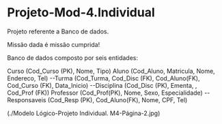 # Projeto-Mod-4.Individual
Projeto referente a Banco de dados.

Missão dada é missão cumprida!

Banco de dados composto por seis entidades:

Curso (Cod_Curso (PK), Nome, Tipo)
Aluno (Cod_Aluno, Matricula, Nome, Endereco, Tel)
--Turma (Cod_Turma, Cod_Disc (FK),  Cod_Aluno(FK), Cod_Curso (FK), Data_Inicio)
--Disciplina (Cod_Disc (PK), Ementa, , Cod_Prof (FK))
Professor (Cod_Prof(PK), Nome, Sexo, Especialidade)
--Responsaveis (Cod_Resp (PK), Cod_Aluno(FK), Nome,  CPF, Tel)

(./Modelo Lógico-Projeto Individual. M4-Página-2.jpg)
